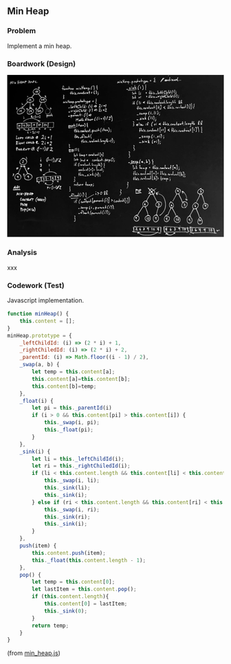 ## Min Heap

### Problem

Implement a min heap.

### Boardwork (Design)

![](../../images/minheap-2.jpg)

### Analysis

xxx

### Codework (Test)

Javascript implementation.

```javascript
function minHeap() {
    this.content = [];
}
minHeap.prototype = {
    _leftChildId: (i) => (2 * i) + 1,
    _rightChiledId: (i) => (2 * i) + 2,
    _parentId: (i) => Math.floor((i - 1) / 2),
    _swap(a, b) {
        let temp = this.content[a];
        this.content[a]=this.content[b];
        this.content[b]=temp;
    },
    _float(i) {
        let pi = this._parentId(i)
        if (i > 0 && this.content[pi] > this.content[i]) {
            this._swap(i, pi);
            this._float(pi);
        }
    },
    _sink(i) {
        let li = this._leftChildId(i);
        let ri = this._rightChiledId(i);
        if (li < this.content.length && this.content[li] < this.content[i]) {
            this._swap(i, li);
            this._sink(li);
            this._sink(i);
        } else if (ri < this.content.length && this.content[ri] < this.content[i]) {
            this._swap(i, ri);
            this._sink(ri);
            this._sink(i);
        }
    },
    push(item) {
        this.content.push(item);
        this._float(this.content.length - 1);
    },
    pop() {
        let temp = this.content[0];
        let lastItem = this.content.pop();
        if (this.content.length){
            this.content[0] = lastItem;
            this._sink(0);
        }
        return temp;
    }
}
```
(from [min_heap.js](../../javascript/heaps/min_heap.js))




